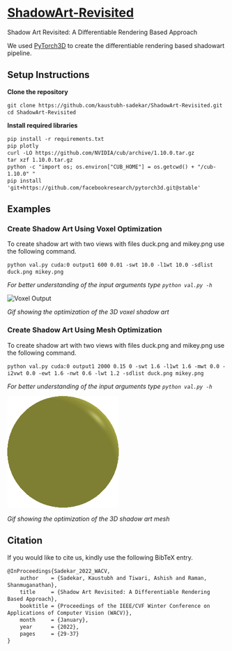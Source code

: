 # [ShadowArt-Revisited](https://kaustubh-sadekar.github.io/ShadowArt-Revisited/)
Shadow Art Revisited: A Differentiable Rendering Based Approach

We used [PyTorch3D](https://github.com/facebookresearch/pytorch3d) to create the differentiable rendering based shadowart pipeline.

## Setup Instructions

**Clone the repository**

```script
git clone https://github.com/kaustubh-sadekar/ShadowArt-Revisited.git
cd ShadowArt-Revisited
```

**Install required libraries**

```script
pip install -r requirements.txt
pip plotly
curl -LO https://github.com/NVIDIA/cub/archive/1.10.0.tar.gz
tar xzf 1.10.0.tar.gz
python -c "import os; os.environ["CUB_HOME"] = os.getcwd() + "/cub-1.10.0" "
pip install 'git+https://github.com/facebookresearch/pytorch3d.git@stable'
```

## Examples
### Create Shadow Art Using Voxel Optimization

To create shadow art with two views with files duck.png and mikey.png use the following command.
```script
python val.py cuda:0 output1 600 0.01 -swt 10.0 -l1wt 10.0 -sdlist duck.png mikey.png
```
*For better understanding of the input arguments type `python val.py -h`*

![Voxel Output](media/voxel_shadow_art.gif)

*Gif showing the optimization of the 3D voxel shadow art*


### Create Shadow Art Using Mesh Optimization

To create shadow art with two views with files duck.png and mikey.png use the following command.
```script
python val.py cuda:0 output1 2000 0.15 0 -swt 1.6 -l1wt 1.6 -mwt 0.0 -i2vwt 0.0 -ewt 1.6 -nwt 0.6 -lwt 1.2 -sdlist duck.png mikey.png
```
*For better understanding of the input arguments type `python val.py -h`*

![Mesh Output](media/mesh_shadow_art.gif)

*Gif showing the optimization of the 3D shadow art mesh*


## Citation

If you would like to cite us, kindly use the following BibTeX entry.

```
@InProceedings{Sadekar_2022_WACV,
    author    = {Sadekar, Kaustubh and Tiwari, Ashish and Raman, Shanmuganathan},
    title     = {Shadow Art Revisited: A Differentiable Rendering Based Approach},
    booktitle = {Proceedings of the IEEE/CVF Winter Conference on Applications of Computer Vision (WACV)},
    month     = {January},
    year      = {2022},
    pages     = {29-37}
}
```
